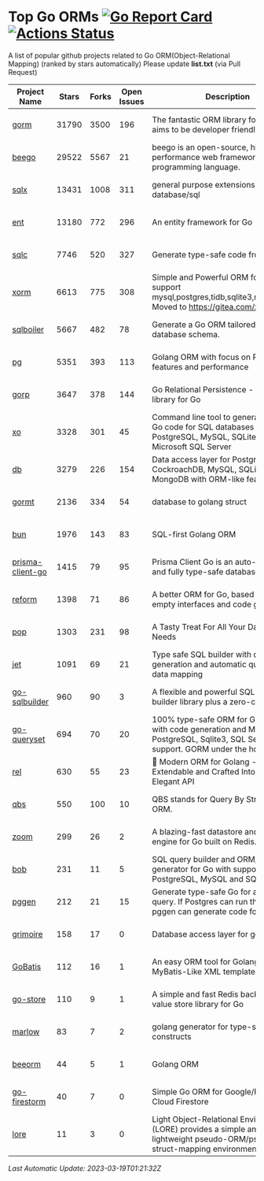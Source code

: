 # Top Go ORMs [![Go Report Card](https://goreportcard.com/badge/github.com/d-tsuji/awesome-go-orms)](https://goreportcard.com/report/github.com/d-tsuji/awesome-go-orms) [![Actions Status](https://github.com/d-tsuji/awesome-go-orms/workflows/CI/badge.svg)](https://github.com/d-tsuji/awesome-go-orms/actions)
A list of popular github projects related to Go ORM(Object-Relational Mapping) (ranked by stars automatically)
Please update **list.txt** (via Pull Request)

| Project Name | Stars | Forks | Open Issues | Description | Last Update |
| ------------ | ----- | ----- | ----------- | ----------- | ----------- |
| [gorm](https://github.com/go-gorm/gorm) | 31790 | 3500 | 196 | The fantastic ORM library for Golang, aims to be developer friendly | 2023-03-19 00:47:39 |
| [beego](https://github.com/beego/beego) | 29522 | 5567 | 21 | beego is an open-source, high-performance web framework for the Go programming language. | 2023-03-19 00:47:51 |
| [sqlx](https://github.com/jmoiron/sqlx) | 13431 | 1008 | 311 | general purpose extensions to golang's database/sql | 2023-03-18 04:49:40 |
| [ent](https://github.com/ent/ent) | 13180 | 772 | 296 | An entity framework for Go | 2023-03-18 17:31:14 |
| [sqlc](https://github.com/kyleconroy/sqlc) | 7746 | 520 | 327 | Generate type-safe code from SQL | 2023-03-18 15:43:15 |
| [xorm](https://github.com/go-xorm/xorm) | 6613 | 775 | 308 | Simple and Powerful ORM for Go, support mysql,postgres,tidb,sqlite3,mssql,oracle, Moved to https://gitea.com/xorm/xorm | 2023-03-14 14:58:22 |
| [sqlboiler](https://github.com/volatiletech/sqlboiler) | 5667 | 482 | 78 | Generate a Go ORM tailored to your database schema. | 2023-03-17 20:54:15 |
| [pg](https://github.com/go-pg/pg) | 5351 | 393 | 113 | Golang ORM with focus on PostgreSQL features and performance | 2023-03-17 13:31:19 |
| [gorp](https://github.com/go-gorp/gorp) | 3647 | 378 | 144 | Go Relational Persistence - an ORM-ish library for Go | 2023-03-15 19:20:32 |
| [xo](https://github.com/xo/xo) | 3328 | 301 | 45 | Command line tool to generate idiomatic Go code for SQL databases supporting PostgreSQL, MySQL, SQLite, Oracle, and Microsoft SQL Server | 2023-03-17 16:58:20 |
| [db](https://github.com/upper/db) | 3279 | 226 | 154 | Data access layer for PostgreSQL, CockroachDB, MySQL, SQLite and MongoDB with ORM-like features. | 2023-03-18 16:06:16 |
| [gormt](https://github.com/xxjwxc/gormt) | 2136 | 334 | 54 | database to golang struct | 2023-03-15 09:20:33 |
| [bun](https://github.com/uptrace/bun) | 1976 | 143 | 83 | SQL-first Golang ORM | 2023-03-18 12:35:43 |
| [prisma-client-go](https://github.com/prisma/prisma-client-go) | 1415 | 79 | 95 | Prisma Client Go is an auto-generated and fully type-safe database client | 2023-03-16 20:04:47 |
| [reform](https://github.com/go-reform/reform) | 1398 | 71 | 86 | A better ORM for Go, based on non-empty interfaces and code generation. | 2023-03-15 19:23:45 |
| [pop](https://github.com/gobuffalo/pop) | 1303 | 231 | 98 | A Tasty Treat For All Your Database Needs | 2023-03-08 22:29:35 |
| [jet](https://github.com/go-jet/jet) | 1091 | 69 | 21 | Type safe SQL builder with code generation and automatic query result data mapping | 2023-03-17 19:38:40 |
| [go-sqlbuilder](https://github.com/huandu/go-sqlbuilder) | 960 | 90 | 3 | A flexible and powerful SQL string builder library plus a zero-config ORM. | 2023-03-18 04:12:02 |
| [go-queryset](https://github.com/jirfag/go-queryset) | 694 | 70 | 20 | 100% type-safe ORM for Go (Golang) with code generation and MySQL, PostgreSQL, Sqlite3, SQL Server support. GORM under the hood. | 2023-03-15 16:33:04 |
| [rel](https://github.com/go-rel/rel) | 630 | 55 | 23 | :gem: Modern ORM for Golang - Testable, Extendable and Crafted Into a Clean and Elegant API | 2023-03-15 22:23:30 |
| [qbs](https://github.com/coocood/qbs) | 550 | 100 | 10 | QBS stands for Query By Struct. A Go ORM. | 2023-02-16 10:19:29 |
| [zoom](https://github.com/albrow/zoom) | 299 | 26 | 2 | A blazing-fast datastore and querying engine for Go built on Redis. | 2023-03-15 19:24:42 |
| [bob](https://github.com/stephenafamo/bob) | 231 | 11 | 5 | SQL query builder and ORM/Factory generator for Go with support for PostgreSQL, MySQL and SQLite | 2023-03-18 07:54:12 |
| [pggen](https://github.com/jschaf/pggen) | 212 | 21 | 15 | Generate type-safe Go for any Postgres query. If Postgres can run the query, pggen can generate code for it. | 2023-03-07 06:24:11 |
| [grimoire](https://github.com/Fs02/grimoire) | 158 | 17 | 0 | Database access layer for golang | 2023-03-13 18:39:38 |
| [GoBatis](https://github.com/mei-rune/GoBatis) | 112 | 16 | 1 | An easy ORM tool for Golang, support MyBatis-Like XML template SQL | 2023-01-28 12:39:26 |
| [go-store](https://github.com/gosuri/go-store) | 110 | 9 | 1 | A simple and fast Redis backed key-value store library for Go | 2023-03-15 19:18:53 |
| [marlow](https://github.com/dadleyy/marlow) | 83 | 7 | 2 | golang generator for type-safe sql api constructs | 2023-01-28 13:13:25 |
| [beeorm](https://github.com/latolukasz/beeorm) | 44 | 5 | 1 | Golang ORM | 2023-02-22 07:40:07 |
| [go-firestorm](https://github.com/jschoedt/go-firestorm) | 40 | 7 | 0 | Simple Go ORM for Google/Firebase Cloud Firestore | 2023-01-20 21:11:28 |
| [lore](https://github.com/abrahambotros/lore) | 11 | 3 | 0 | Light Object-Relational Environment (LORE) provides a simple and lightweight pseudo-ORM/pseudo-struct-mapping environment for Go | 2022-09-27 09:01:01 |

*Last Automatic Update: 2023-03-19T01:21:32Z*